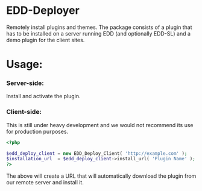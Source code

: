 EDD-Deployer
============

Remotely install plugins and themes. The package consists of a plugin that has to be installed on a server running EDD (and optionally EDD-SL) and a demo plugin for the client sites.

# Usage:

### Server-side:

Install and activate the plugin.

### Client-side:

This is still under heavy development and we would not recommend its use for production purposes.

```php
<?php

$edd_deploy_client = new EDD_Deploy_Client( 'http://example.com' );    // The URL of our site running EDD
$installation_url  = $edd_deploy_client->install_url( 'Plugin Name' ); // The plugin name.
?>
```
The above will create a URL that will automatically download the plugin from our remote server and install it.